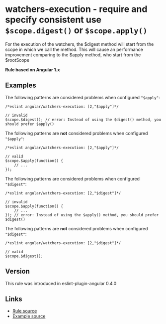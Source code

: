 <!-- WARNING: Generated documentation. Edit docs and examples in the rule and examples file ('rules/watchers-execution.js', 'examples/watchers-execution.js'). -->

# watchers-execution - require and specify consistent use `$scope.digest()` or `$scope.apply()`

For the execution of the watchers, the $digest method will start from the scope in which we call the method.
This will cause an performance improvement comparing to the $apply method, who start from the $rootScope

**Rule based on Angular 1.x**

## Examples

The following patterns are considered problems when configured `"$apply"`:

    /*eslint angular/watchers-execution: [2,"$apply"]*/

    // invalid
    $scope.$digest(); // error: Instead of using the $digest() method, you should prefer $apply()

The following patterns are **not** considered problems when configured `"$apply"`:

    /*eslint angular/watchers-execution: [2,"$apply"]*/

    // valid
    $scope.$apply(function() {
        // ...
    });

The following patterns are considered problems when configured `"$digest"`:

    /*eslint angular/watchers-execution: [2,"$digest"]*/

    // invalid
    $scope.$apply(function() {
        // ...
    }); // error: Instead of using the $apply() method, you should prefer $digest()

The following patterns are **not** considered problems when configured `"$digest"`:

    /*eslint angular/watchers-execution: [2,"$digest"]*/

    // valid
    $scope.$digest();

## Version

This rule was introduced in eslint-plugin-angular 0.4.0

## Links

* [Rule source](/rules/watchers-execution.js)
* [Example source](/examples/watchers-execution.js)
